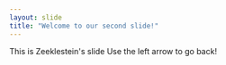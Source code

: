 ```yaml
---
layout: slide
title: "Welcome to our second slide!"
---
```

This is Zeeklestein's slide
Use the left arrow to go back!